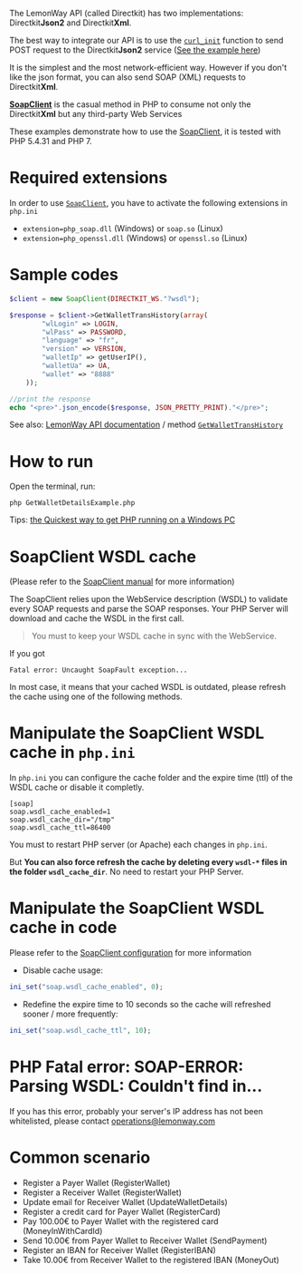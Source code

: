The LemonWay API (called Directkit) has two implementations: Directkit**Json2** and Directkit**Xml**. 

The best way to integrate our API is to use the [`curl_init`] function to send POST request to the Directkit**Json2** service ([See the example here](https://github.com/lemonwaysas/php-client-directkit-json2))

It is the simplest and the most network-efficient way. However if you don't like the json format, you can also send SOAP (XML) requests to Directkit**Xml**.

**[SoapClient]** is the casual method in PHP to consume not only the Directkit**Xml** but any third-party Web Services

These examples demonstrate how to use the [SoapClient], it is tested with PHP 5.4.31 and PHP 7.

# Required extensions

In order to use [`SoapClient`], you have to activate the following extensions in `php.ini`

  * `extension=php_soap.dll` (Windows) or `soap.so` (Linux)
  * `extension=php_openssl.dll` (Windows) or `openssl.so` (Linux)

# Sample codes

```php
$client = new SoapClient(DIRECTKIT_WS."?wsdl");

$response = $client->GetWalletTransHistory(array(
        "wlLogin" => LOGIN,
        "wlPass" => PASSWORD,
        "language" => "fr",
        "version" => VERSION,
        "walletIp" => getUserIP(),
        "walletUa" => UA,
        "wallet" => "8888"
    ));

//print the response
echo "<pre>".json_encode($response, JSON_PRETTY_PRINT)."</pre>";
```
See also: [LemonWay API documentation](http://documentation.lemonway.fr/) / method [`GetWalletTransHistory`](http://documentation.lemonway.fr/api-en/directkit/manage-wallets/getwallettranshistory-get-list-of-all-transactions-of-a-wallet)

# How to run

Open the terminal, run:
```
php GetWalletDetailsExample.php
```

Tips: [the Quickest way to get PHP running on a Windows PC](https://github.com/lemonwaysas/php-client-directkit-xml-soap/wiki/Quickest-way-to-get-PHP-running-on-a-Windows-PC)

# SoapClient WSDL cache

(Please refer to the [SoapClient manual](http://php.net/manual/en/class.soapclient.php) for more information)
  
The SoapClient relies upon the WebService description (WSDL) to validate every SOAP requests and parse the SOAP responses. Your PHP Server will download and cache the WSDL in the first call.

> You must to keep your WSDL cache in sync with the WebService.

If you got
```
Fatal error: Uncaught SoapFault exception...
```
In most case, it means that your cached WSDL is outdated, please refresh the cache using one of the following methods.

# Manipulate the SoapClient WSDL cache in `php.ini`

In `php.ini` you can configure the cache folder and the expire time (ttl) of the WSDL cache or disable it completly.
```
[soap]
soap.wsdl_cache_enabled=1
soap.wsdl_cache_dir="/tmp"
soap.wsdl_cache_ttl=86400
```

You must to restart PHP server (or Apache) each changes in `php.ini`.

But **You can also force refresh the cache by deleting every `wsdl-*` files in the folder `wsdl_cache_dir`**. No need to restart your PHP Server.

# Manipulate the SoapClient WSDL cache in code

Please refer to the [SoapClient configuration](http://php.net/manual/en/soap.configuration.php) for more information

* Disable cache usage:
```php
ini_set("soap.wsdl_cache_enabled", 0);
```

* Redefine the expire time to 10 seconds so the cache will refreshed sooner / more frequently:
```php
ini_set("soap.wsdl_cache_ttl", 10);
```

[`SoapClient`]: http://php.net/manual/en/class.soapclient.php
[SoapClient]: https://github.com/lemonwaysas/php-client-directkit-xml-soap
[SoapClient SDK]: https://github.com/lemonwaysas/php-client-directkit-xml-soap-sdk
[LemonWay SDK]: https://github.com/lemonwaysas/php-client-directkit-xml
[`curl_init`]: http://php.net/manual/en/function.curl-init.php

# PHP Fatal error:  SOAP-ERROR: Parsing WSDL: Couldn't find <definitions> in...
If you has this error, probably your server's IP address has not been whitelisted, please contact operations@lemonway.com

# Common scenario
- Register a Payer Wallet (RegisterWallet)
- Register a Receiver Wallet (RegisterWallet)
- Update email for Receiver Wallet (UpdateWalletDetails)
- Register a credit card for Payer Wallet (RegisterCard)
- Pay 100.00€ to Payer Wallet with the registered card (MoneyInWithCardId)
- Send 10.00€ from Payer Wallet to Receiver Wallet (SendPayment)
- Register an IBAN for Receiver Wallet (RegisterIBAN)
- Take 10.00€ from Receiver Wallet to the registered IBAN (MoneyOut)

